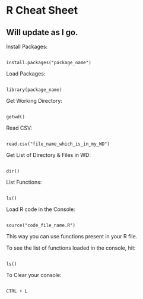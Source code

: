 # R Cheat Sheet
## Will update as I go.

<p>Install Packages:</p> 
<pre><code>
install.packages("package_name")
</code></pre>

<p>Load Packages:</p> 
<pre><code>
library(package_name)
</code></pre>

<p>Get Working Directory:</p>
<pre><code>
getwd()
</code></pre>
 
<p>Read CSV:</p>
<pre><code>
read.csv("file_name_which_is_in_my_WD")
</code></pre>
 
<p>Get List of Directory & Files in WD:</p>
<pre><code>
dir()
</code></pre>
 
<p>List Functions:</p>
<pre><code>
ls()
</code></pre>
 
<p>Load R code in the Console:</p>
<pre><code>
source("code_file_name.R")
</code></pre>
 
<p>This way you can use functions present in your R file.</p>
<p>To see the list of functions loaded in the console, hit:</p>
<pre><code>
ls()
</code></pre>

<p>To Clear your console: </p>
<pre><code>
CTRL + L
</code></pre>

